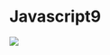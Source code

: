 # Javascript9
![](https://www.freecodecamp.org/news/content/images/size/w1000/2021/03/scroll-page.png)
